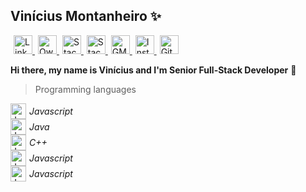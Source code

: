 ## Vinícius Montanheiro ✨
<style>
.profile{
  display:flex;
  width: 100%;
  justify-content: flex-start;
  align-items: center;
}
a{
  padding-left:5px;
}

.skills{
  display:flex;
  flex-direction: column;
  justify-content: center;
  align-items: flex-start;
}

.skills > span{
  display:flex;
  justify-content: center;
  align-items: center;
}

.skills > span > i{
  margin-left:5px;
  font-size:14px
}

</style>
<div class=".profile">
  <a href="https://ie.linkedin.com/in/vmontanheiro" title="LinkedIn Profile">
    <img src="https://raw.githubusercontent.com/vmontanheiro/vmontanheiro/master/assets/img/linkedin.svg" width="30" alt="LinkedIn Profile" />
  </a>

  <a href="https://www.npmjs.com/~vmontanheiro" title="Own NPM Libraries">
    <img src="https://raw.githubusercontent.com/vmontanheiro/vmontanheiro/master/assets/img/npm.svg" width="30" alt="Own NPM Libraries" />
  </a>

  <a href="https://stackoverflow.com/users/4214310/vmontanheiro" title="StackOverflow Profile">
    <img src="https://raw.githubusercontent.com/vmontanheiro/vmontanheiro/master/assets/img/stack-overflow.svg" width="30" alt="StackOverflow Profile" />
  </a>

  <a href="https://pt.stackoverflow.com/users/17786/vmontanheiro" title="StackOverflow PT-BR Profile">
    <img src="https://raw.githubusercontent.com/vmontanheiro/vmontanheiro/master/assets/img/pt-stack-overflow.svg" width="30" alt="StackOverflow PT-BR Profile" />
  </a>

  <a href="mailto:vinicius.amontanheiro@gmail.com" title="GMAIL Contact">
    <img src="https://raw.githubusercontent.com/vmontanheiro/vmontanheiro/master/assets/img/gmail.svg" width="30" alt="GMAIL Contact" />
  </a>

  <a href="https://www.instagram.com/vini.montanheiro" title="Instagram Profile">
    <img src="https://raw.githubusercontent.com/vmontanheiro/vmontanheiro/master/assets/img/instragram.svg" width="30" alt="Instagram Profile" />
  </a>

  <a href="https://pt.stackoverflow.com/users/17786/vmontanheiro" title="GitHub Profile">
    <img src="https://raw.githubusercontent.com/vmontanheiro/vmontanheiro/master/assets/img/github.svg" width="30" alt="GitHub Profile" />
  </a>
</div>

<b> Hi there, my name is Vinícius and I'm Senior Full-Stack Developer</b> 👋

> Programming languages

<div class="skills">
  <span>
    <img src="https://raw.githubusercontent.com/vmontanheiro/vmontanheiro/master/assets/img/javascript.png" width="25" alt="Javascript" /> 
    <i> Javascript</i>
  </span>

  <span>
    <img src="https://raw.githubusercontent.com/vmontanheiro/vmontanheiro/master/assets/img/java.png" width="25" alt="Javascript" /> 
    <i>Java</i>
  </span>

  <span>
    <img src="https://raw.githubusercontent.com/vmontanheiro/vmontanheiro/master/assets/img/cpp.png" width="25" alt="Javascript" /> 
    <i> C++</i>
  </span>

  <span>
    <img src="https://raw.githubusercontent.com/vmontanheiro/vmontanheiro/master/assets/img/dart.png" width="25" alt="Javascript" /> 
    <i> Javascript</i>
  </span>

  <span>
    <img src="https://raw.githubusercontent.com/vmontanheiro/vmontanheiro/master/assets/img/linkedin.svg" width="25" alt="Javascript" /> 
    <i> Javascript</i>
  </span>
</div>

